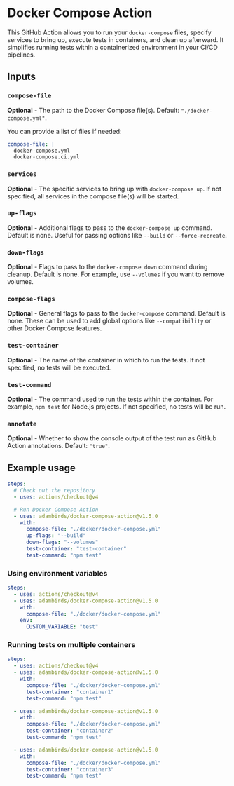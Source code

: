 # Docker Compose Action

This GitHub Action allows you to run your `docker-compose` files, specify services to bring up, execute tests in containers, and clean up afterward. It simplifies running tests within a containerized environment in your CI/CD pipelines.

## Inputs

### `compose-file`

**Optional** - The path to the Docker Compose file(s). Default: `"./docker-compose.yml"`.

You can provide a list of files if needed:

```yaml
compose-file: |
  docker-compose.yml
  docker-compose.ci.yml
```

### `services`

**Optional** - The specific services to bring up with `docker-compose up`. If not specified, all services in the compose file(s) will be started.

### `up-flags`

**Optional** - Additional flags to pass to the `docker-compose up` command. Default is none. Useful for passing options like `--build` or `--force-recreate`.

### `down-flags`

**Optional** - Flags to pass to the `docker-compose down` command during cleanup. Default is none. For example, use `--volumes` if you want to remove volumes.

### `compose-flags`

**Optional** - General flags to pass to the `docker-compose` command. Default is none. These can be used to add global options like `--compatibility` or other Docker Compose features.

### `test-container`

**Optional** - The name of the container in which to run the tests. If not specified, no tests will be executed.

### `test-command`

**Optional** - The command used to run the tests within the container. For example, `npm test` for Node.js projects. If not specified, no tests will be run.

### `annotate`

**Optional** - Whether to show the console output of the test run as GitHub Action annotations. Default: `"true"`.

## Example usage

```yaml
steps:
  # Check out the repository
  - uses: actions/checkout@v4

  # Run Docker Compose Action
  - uses: adambirds/docker-compose-action@v1.5.0
    with:
      compose-file: "./docker/docker-compose.yml"
      up-flags: "--build"
      down-flags: "--volumes"
      test-container: "test-container"
      test-command: "npm test"
```

### Using environment variables

```yaml
steps:
  - uses: actions/checkout@v4
  - uses: adambirds/docker-compose-action@v1.5.0
    with:
      compose-file: "./docker/docker-compose.yml"
    env:
      CUSTOM_VARIABLE: "test"
```

### Running tests on multiple containers

```yaml
steps:
  - uses: actions/checkout@v4
  - uses: adambirds/docker-compose-action@v1.5.0
    with:
      compose-file: "./docker/docker-compose.yml"
      test-container: "container1"
      test-command: "npm test"

  - uses: adambirds/docker-compose-action@v1.5.0
    with:
      compose-file: "./docker/docker-compose.yml"
      test-container: "container2"
      test-command: "npm test"

  - uses: adambirds/docker-compose-action@v1.5.0
    with:
      compose-file: "./docker/docker-compose.yml"
      test-container: "container3"
      test-command: "npm test"
```
